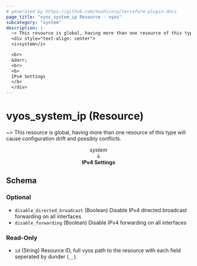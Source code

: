 ```yaml
---
# generated by https://github.com/hashicorp/terraform-plugin-docs
page_title: "vyos_system_ip Resource - vyos"
subcategory: "system"
description: |-
  ~> This resource is global, having more than one resource of this type will cause configuration drift and possibly conflicts.
  <div style="text-align: center">
  <i>system</i>

  <br>
  &darr;
  <br>
  <b>
  IPv4 Settings
  </b>
  </div>
---
```


# vyos_system_ip (Resource)

~> This resource is global, having more than one resource of this type will cause configuration drift and possibly conflicts.

<div style="text-align: center">
<i>system</i>

<br>
&darr;
<br>
<b>
IPv4 Settings
</b>
</div>



<!-- schema generated by tfplugindocs -->
## Schema

### Optional

- `disable_directed_broadcast` (Boolean) Disable IPv4 directed broadcast forwarding on all interfaces
- `disable_forwarding` (Boolean) Disable IPv4 forwarding on all interfaces

### Read-Only

- `id` (String) Resource ID, full vyos path to the resource with each field seperated by dunder (`__`).
